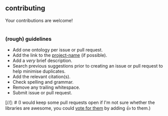 ## contributing
Your contributions are welcome!
<br /><br />
### (rough) guidelines
* Add one ontology per issue or pull request.
* Add the link to the [project-name](http://example.com/) (if possible).
* Add a *very* brief description.
* Search previous suggestions prior to creating an issue or pull request to help minimise duplicates.
* Add the relevant citation(s).
* Check spelling and grammar.
* Remove any trailing whitespace.
* Submit issue or pull request.

[//]: # (I would keep some pull requests open if I'm not sure whether the libraries are awesome, you could [vote for them](https://github.com/vinta/awesome-python/pulls) by adding :+1: to them.)
